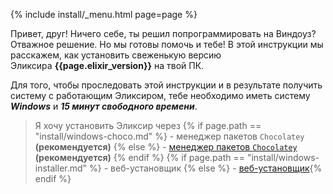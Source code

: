 {% include install/_menu.html page=page %}

Привет, друг! Ничего себе, ты решил попрограммировать на Виндоуз? Отважное решение. Но мы готовы помочь и тебе! В этой инструкции мы расскажем, как установить свеженькую версию Эликсира **{{page.elixir_version}}** на твой ПК.

Для того, чтобы проследовать этой инструкции и в результате получить систему с работающим Эликсиром, тебе необходимо иметь систему ***Windows*** и ***15 минут свободного времени***.

> Я хочу установить Эликсир через
> {% if page.path == "install/windows-choco.md" %} - менеджер пакетов `Chocolatey` **(рекомендуется)** {% else %} - [менеджер пакетов `Chocolatey`](/src/install/windows-choco) **(рекомендуется)** {% endif %}
> {% if page.path == "install/windows-installer.md" %} - веб-установщик {% else %} - [веб-установщик](/src/install/windows-installer){% endif %}
